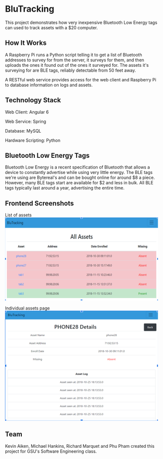 # BluTracking

This project demonstrates how very inexpensive Bluetooth Low Energy tags can used to track assets with a $20 computer.

## How It Works

A Raspberry Pi runs a Python script telling it to get a list of Bluetooth addresses to survey for from the server, it surveys for them, and then uploads the ones it found out of the ones it surveyed for. The assets it's surveying for are BLE tags, reliably detectable from 50 feet away.

A RESTful web service provides access for the web client and Raspberry Pi to database information on logs and assets.

## Technology Stack

Web Client: Angular 6

Web Service: Spring

Database: MySQL

Hardware Scripting: Python

## Bluetooth Low Energy Tags

Bluetooth Low Energy is a recent specification of Bluetooth that allows a device to constantly advertise while using very little energy. The BLE tags we're using are Bytereal's and can be bought online for around $8 a piece. However, many BLE tags start are available for $2 and less in bulk. All BLE tags typically last around a year, advertising the entire time.

## Frontend Screenshots


List of assets
![Assets](/screenshots/asset_list.png "asset list") 


Individual assets page
![Individual Asset](/screenshots/individual_asset_page.png "single asset")

## Team

Kevin Aiken, Michael Hankins, Richard Marquet and Phu Pham created this project for GSU's Software Engineering class.
